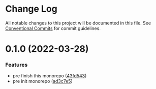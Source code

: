 # Change Log

All notable changes to this project will be documented in this file.
See [Conventional Commits](https://conventionalcommits.org) for commit guidelines.

# 0.1.0 (2022-03-28)


### Features

* pre finish this monorepo ([43fd543](https://github.com/sep9/monorepo/commit/43fd5439ba901ee43c85e3010c447f9872193757))
* pre init monorepo ([ad3c7e5](https://github.com/sep9/monorepo/commit/ad3c7e57fcb3bc629b8a6bf56b9e264c7e6dd70f))
